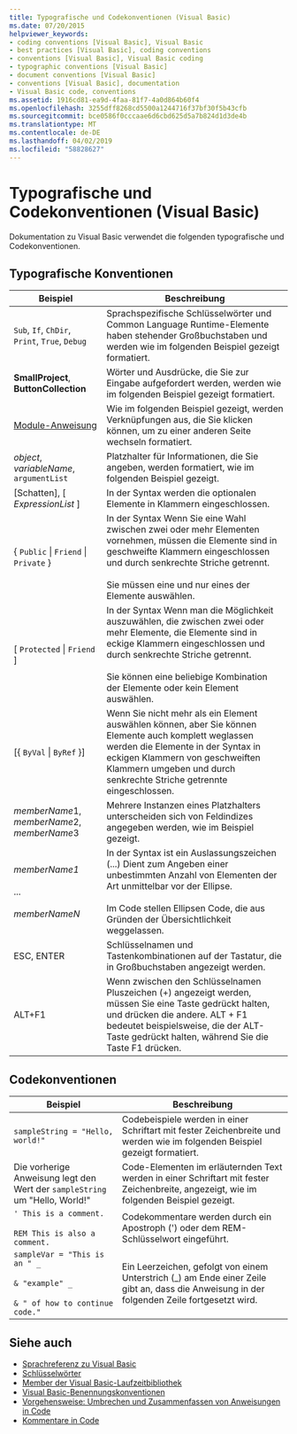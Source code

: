 ```yaml
---
title: Typografische und Codekonventionen (Visual Basic)
ms.date: 07/20/2015
helpviewer_keywords:
- coding conventions [Visual Basic], Visual Basic
- best practices [Visual Basic], coding conventions
- conventions [Visual Basic], Visual Basic coding
- typographic conventions [Visual Basic]
- document conventions [Visual Basic]
- conventions [Visual Basic], documentation
- Visual Basic code, conventions
ms.assetid: 1916cd81-ea9d-4faa-81f7-4a0d864b60f4
ms.openlocfilehash: 3255dff8268cd5500a1244716f37bf30f5b43cfb
ms.sourcegitcommit: bce0586f0cccaae6d6cbd625d5a7b824d1d3de4b
ms.translationtype: MT
ms.contentlocale: de-DE
ms.lasthandoff: 04/02/2019
ms.locfileid: "58828627"
---
```

# <a name="typographic-and-code-conventions-visual-basic"></a>Typografische und Codekonventionen (Visual Basic)
Dokumentation zu Visual Basic verwendet die folgenden typografische und Codekonventionen.  
  
## <a name="typographic-conventions"></a>Typografische Konventionen  
  
|Beispiel|Beschreibung|  
|-------------|-----------------|  
|`Sub`, `If`, `ChDir`, `Print`, `True`, `Debug`|Sprachspezifische Schlüsselwörter und Common Language Runtime-Elemente haben stehender Großbuchstaben und werden wie im folgenden Beispiel gezeigt formatiert.|  
|**SmallProject**, **ButtonCollection**|Wörter und Ausdrücke, die Sie zur Eingabe aufgefordert werden, werden wie im folgenden Beispiel gezeigt formatiert.|  
|[Module-Anweisung](../../visual-basic/language-reference/statements/module-statement.md)|Wie im folgenden Beispiel gezeigt, werden Verknüpfungen aus, die Sie klicken können, um zu einer anderen Seite wechseln formatiert.|  
|*object*, *variableName*, `argumentList`|Platzhalter für Informationen, die Sie angeben, werden formatiert, wie im folgenden Beispiel gezeigt.|  
|[Schatten], [ *ExpressionList* ]|In der Syntax werden die optionalen Elemente in Klammern eingeschlossen.|  
|{ `Public` &#124; `Friend` &#124; `Private` }|In der Syntax Wenn Sie eine Wahl zwischen zwei oder mehr Elementen vornehmen, müssen die Elemente sind in geschweifte Klammern eingeschlossen und durch senkrechte Striche getrennt.<br /><br /> Sie müssen eine und nur eines der Elemente auswählen.|  
|[ `Protected` &#124; `Friend` ]|In der Syntax Wenn man die Möglichkeit auszuwählen, die zwischen zwei oder mehr Elemente, die Elemente sind in eckige Klammern eingeschlossen und durch senkrechte Striche getrennt.<br /><br /> Sie können eine beliebige Kombination der Elemente oder kein Element auswählen.|  
|[{ `ByVal` &#124; `ByRef` }]|Wenn Sie nicht mehr als ein Element auswählen können, aber Sie können Elemente auch komplett weglassen werden die Elemente in der Syntax in eckigen Klammern von geschweiften Klammern umgeben und durch senkrechte Striche getrennte eingeschlossen.|  
|*memberName*1, *memberName*2, *memberName*3|Mehrere Instanzen eines Platzhalters unterscheiden sich von Feldindizes angegeben werden, wie im Beispiel gezeigt.|  
|*memberName1*<br /><br /> ...<br /><br /> *memberNameN*|In der Syntax ist ein Auslassungszeichen (...) Dient zum Angeben einer unbestimmten Anzahl von Elementen der Art unmittelbar vor der Ellipse.<br /><br /> Im Code stellen Ellipsen Code, die aus Gründen der Übersichtlichkeit weggelassen.|  
|ESC, ENTER|Schlüsselnamen und Tastenkombinationen auf der Tastatur, die in Großbuchstaben angezeigt werden.|  
|ALT+F1|Wenn zwischen den Schlüsselnamen Pluszeichen (+) angezeigt werden, müssen Sie eine Taste gedrückt halten, und drücken die andere. ALT + F1 bedeutet beispielsweise, die der ALT-Taste gedrückt halten, während Sie die Taste F1 drücken.|  
  
## <a name="code-conventions"></a>Codekonventionen  
  
|Beispiel|Beschreibung|  
|-------------|-----------------|  
|`sampleString = "Hello, world!"`|Codebeispiele werden in einer Schriftart mit fester Zeichenbreite und werden wie im folgenden Beispiel gezeigt formatiert.|  
|Die vorherige Anweisung legt den Wert der `sampleString` um "Hello, World!"|Code-Elementen im erläuternden Text werden in einer Schriftart mit fester Zeichenbreite, angezeigt, wie im folgenden Beispiel gezeigt.|  
|`' This is a comment.`<br /><br /> `REM This is also a comment.`|Codekommentare werden durch ein Apostroph (') oder dem REM-Schlüsselwort eingeführt.|  
|`sampleVar = "This is an " _`<br /><br /> `& "example" _`<br /><br /> `& " of how to continue code."`|Ein Leerzeichen, gefolgt von einem Unterstrich (_) am Ende einer Zeile gibt an, dass die Anweisung in der folgenden Zeile fortgesetzt wird.|  
  
## <a name="see-also"></a>Siehe auch

- [Sprachreferenz zu Visual Basic](../../visual-basic/language-reference/index.md)
- [Schlüsselwörter](../../visual-basic/language-reference/keywords/index.md)
- [Member der Visual Basic-Laufzeitbibliothek](../../visual-basic/language-reference/runtime-library-members.md)
- [Visual Basic-Benennungskonventionen](../../visual-basic/programming-guide/program-structure/naming-conventions.md)
- [Vorgehensweise: Umbrechen und Zusammenfassen von Anweisungen in Code](../../visual-basic/programming-guide/program-structure/how-to-break-and-combine-statements-in-code.md)
- [Kommentare in Code](../../visual-basic/programming-guide/program-structure/comments-in-code.md)
